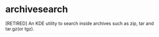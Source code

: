 # archivesearch
[RETIRED] An KDE utility to search inside archives such as zip, tar and tar.gz(or tgz).
